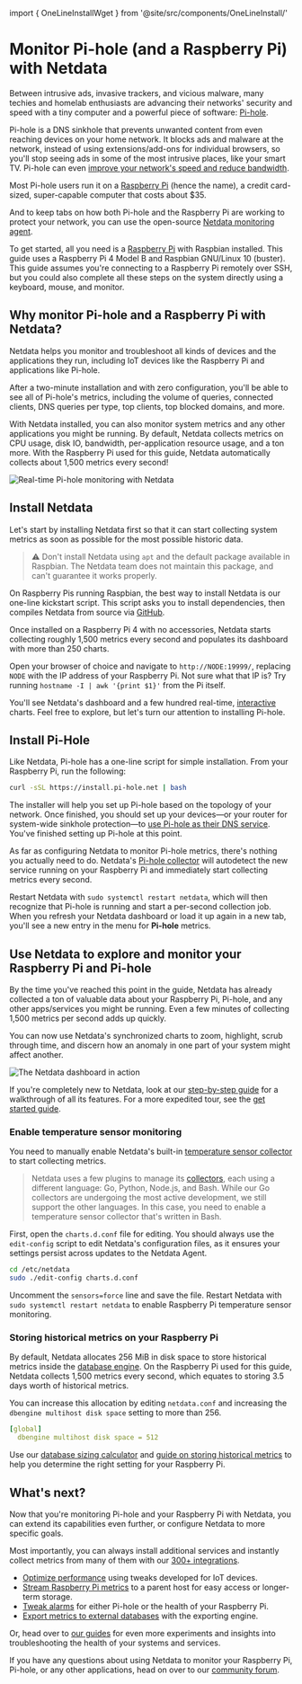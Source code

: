 <!--
title: "Monitor Pi-hole (and a Raspberry Pi) with Netdata"
description: "Monitor Pi-hole metrics, plus Raspberry Pi system metrics, in minutes and completely for free with Netdata's open-source monitoring agent."
image: /img/seo/guides/monitor/netdata-pi-hole-raspberry-pi.png
custom_edit_url: https://github.com/netdata/netdata/edit/master/docs/guides/monitor/pi-hole-raspberry-pi.md
-->
import { OneLineInstallWget } from '@site/src/components/OneLineInstall/'

# Monitor Pi-hole (and a Raspberry Pi) with Netdata

Between intrusive ads, invasive trackers, and vicious malware, many techies and homelab enthusiasts are advancing their
networks' security and speed with a tiny computer and a powerful piece of software: [Pi-hole](https://pi-hole.net/).

Pi-hole is a DNS sinkhole that prevents unwanted content from even reaching devices on your home network. It blocks ads
and malware at the network, instead of using extensions/add-ons for individual browsers, so you'll stop seeing ads in
some of the most intrusive places, like your smart TV. Pi-hole can even [improve your network's speed and reduce
bandwidth](https://discourse.pi-hole.net/t/will-pi-hole-slow-down-my-network/2048).

Most Pi-hole users run it on a [Raspberry Pi](https://www.raspberrypi.org/products/raspberry-pi-4-model-b/) (hence the
name), a credit card-sized, super-capable computer that costs about $35.

And to keep tabs on how both Pi-hole and the Raspberry Pi are working to protect your network, you can use the
open-source [Netdata monitoring agent](https://github.com/netdata/netdata). 

To get started, all you need is a [Raspberry Pi](https://www.raspberrypi.org/products/raspberry-pi-4-model-b/) with
Raspbian installed. This guide uses a Raspberry Pi 4 Model B and Raspbian GNU/Linux 10 (buster). This guide assumes
you're connecting to a Raspberry Pi remotely over SSH, but you could also complete all these steps on the system
directly using a keyboard, mouse, and monitor.

## Why monitor Pi-hole and a Raspberry Pi with Netdata?

Netdata helps you monitor and troubleshoot all kinds of devices and the applications they run, including IoT devices
like the Raspberry Pi and applications like Pi-hole.

After a two-minute installation and with zero configuration, you'll be able to see all of Pi-hole's metrics, including
the volume of queries, connected clients, DNS queries per type, top clients, top blocked domains, and more.

With Netdata installed, you can also monitor system metrics and any other applications you might be running. By default,
Netdata collects metrics on CPU usage, disk IO, bandwidth, per-application resource usage, and a ton more. With the
Raspberry Pi used for this guide, Netdata automatically collects about 1,500 metrics every second!

![Real-time Pi-hole monitoring with
Netdata](https://user-images.githubusercontent.com/1153921/90447745-c8fe9600-e098-11ea-8a57-4f07339f002b.png)

## Install Netdata

Let's start by installing Netdata first so that it can start collecting system metrics as soon as possible for the most
possible historic data.

> ⚠️ Don't install Netdata using `apt` and the default package available in Raspbian. The Netdata team does not maintain
> this package, and can't guarantee it works properly.

On Raspberry Pis running Raspbian, the best way to install Netdata is our one-line kickstart script. This script asks
you to install dependencies, then compiles Netdata from source via [GitHub](https://github.com/netdata/netdata).

<OneLineInstallWget/>

Once installed on a Raspberry Pi 4 with no accessories, Netdata starts collecting roughly 1,500 metrics every second and
populates its dashboard with more than 250 charts.

Open your browser of choice and navigate to `http://NODE:19999/`, replacing `NODE` with the IP address of your Raspberry
Pi. Not sure what that IP is? Try running `hostname -I | awk '{print $1}'` from the Pi itself.

You'll see Netdata's dashboard and a few hundred real-time,
[interactive](https://learn.netdata.cloud/guides/step-by-step/step-02#interact-with-charts) charts. Feel free to
explore, but let's turn our attention to installing Pi-hole.

## Install Pi-Hole

Like Netdata, Pi-hole has a one-line script for simple installation. From your Raspberry Pi, run the following:

```bash
curl -sSL https://install.pi-hole.net | bash
```

The installer will help you set up Pi-hole based on the topology of your network. Once finished, you should set up your
devices—or your router for system-wide sinkhole protection—to [use Pi-hole as their DNS
service](https://discourse.pi-hole.net/t/how-do-i-configure-my-devices-to-use-pi-hole-as-their-dns-server/245). You've
finished setting up Pi-hole at this point.

As far as configuring Netdata to monitor Pi-hole metrics, there's nothing you actually need to do. Netdata's [Pi-hole
collector](https://learn.netdata.cloud/docs/agent/collectors/go.d.plugin/modules/pihole) will autodetect the new service
running on your Raspberry Pi and immediately start collecting metrics every second.

Restart Netdata with `sudo systemctl restart netdata`, which will then recognize that Pi-hole is running and start a
per-second collection job. When you refresh your Netdata dashboard or load it up again in a new tab, you'll see a new
entry in the menu for **Pi-hole** metrics.

## Use Netdata to explore and monitor your Raspberry Pi and Pi-hole

By the time you've reached this point in the guide, Netdata has already collected a ton of valuable data about your
Raspberry Pi, Pi-hole, and any other apps/services you might be running. Even a few minutes of collecting 1,500 metrics
per second adds up quickly.

You can now use Netdata's synchronized charts to zoom, highlight, scrub through time, and discern how an anomaly in one
part of your system might affect another.

![The Netdata dashboard in
action](https://user-images.githubusercontent.com/1153921/80827388-b9fee100-8b98-11ea-8f60-0d7824667cd3.gif)

If you're completely new to Netdata, look at our [step-by-step guide](/docs/guides/step-by-step/step-00.md) for a
walkthrough of all its features. For a more expedited tour, see the [get started guide](/docs/get-started.mdx).

### Enable temperature sensor monitoring

You need to manually enable Netdata's built-in [temperature sensor
collector](https://learn.netdata.cloud/docs/agent/collectors/charts.d.plugin/sensors) to start collecting metrics.

> Netdata uses a few plugins to manage its [collectors](/collectors/REFERENCE.md), each using a different language: Go,
> Python, Node.js, and Bash. While our Go collectors are undergoing the most active development, we still support the
> other languages. In this case, you need to enable a temperature sensor collector that's written in Bash.

First, open the `charts.d.conf` file for editing. You should always use the `edit-config` script to edit Netdata's
configuration files, as it ensures your settings persist across updates to the Netdata Agent.

```bash
cd /etc/netdata
sudo ./edit-config charts.d.conf
```

Uncomment the `sensors=force` line and save the file. Restart Netdata with `sudo systemctl restart netdata` to enable
Raspberry Pi temperature sensor monitoring.

### Storing historical metrics on your Raspberry Pi

By default, Netdata allocates 256 MiB in disk space to store historical metrics inside the [database
engine](/database/engine/README.md). On the Raspberry Pi used for this guide, Netdata collects 1,500 metrics every
second, which equates to storing 3.5 days worth of historical metrics.

You can increase this allocation by editing `netdata.conf` and increasing the `dbengine multihost disk space` setting to
more than 256.

```yaml
[global]
  dbengine multihost disk space = 512
```

Use our [database sizing
calculator](/docs/store/change-metrics-storage.md#calculate-the-system-resources-ram-disk-space-needed-to-store-metrics)
and [guide on storing historical metrics](/docs/guides/longer-metrics-storage.md) to help you determine the right
setting for your Raspberry Pi.

## What's next?

Now that you're monitoring Pi-hole and your Raspberry Pi with Netdata, you can extend its capabilities even further, or
configure Netdata to more specific goals.

Most importantly, you can always install additional services and instantly collect metrics from many of them with our
[300+ integrations](/collectors/COLLECTORS.md).

-   [Optimize performance](/docs/guides/configure/performance.md) using tweaks developed for IoT devices.
-   [Stream Raspberry Pi metrics](/streaming/README.md) to a parent host for easy access or longer-term storage.
-   [Tweak alarms](/health/QUICKSTART.md) for either Pi-hole or the health of your Raspberry Pi.
-   [Export metrics to external databases](/exporting/README.md) with the exporting engine.

Or, head over to [our guides](https://learn.netdata.cloud/guides/) for even more experiments and insights into
troubleshooting the health of your systems and services.

If you have any questions about using Netdata to monitor your Raspberry Pi, Pi-hole, or any other applications, head on
over to our [community forum](https://community.netdata.cloud/).


